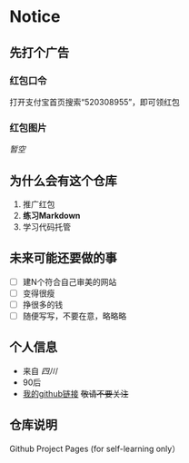 # Notice
## 先打个广告
### 红包口令
打开支付宝首页搜索“520308955”，即可领红包
### 红包图片
*暂空*
## 为什么会有这个仓库
1. 推广红包
2. **练习Markdown**
3. 学习代码托管
## 未来可能还要做的事
- [ ] 建N个符合自己审美的网站
- [ ] 变得很瘦
- [ ] 挣很多的钱
- [ ] 随便写写，不要在意，略略略
## 个人信息
* 来自 _四川_ 
* 90后
* [我的github链接](https://github.com/tianwei1992)  ~~敬请不要关注~~
## 仓库说明
Github Project Pages (for self-learning only）
